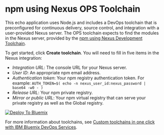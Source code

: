 # npm using Nexus OPS Toolchain

This echo application uses Node.js and includes a DevOps toolchain that is preconfigured for continuous delivery, source control, and 
integration with a user-provided Nexus server. The OPS toolchain expects to find the modules in the Nexus server, provided by 
the [npm using Nexus Development Toolchain](https://github.com/open-toolchain/dev-npm-toolchain).

To get started, click **Create toolchain**. You will need to fill in five items in the Nexus integration:
- _Integration URL_: The console URL for your Nexus server.
- _User ID_: An appropriate npm email address.
- _Authentication token_: Your npm registry authentication token. For example: `AUTH_TOKEN=$( echo -n nexus_user_id:nexus_password | base64 -w0 - )`
- _Release URL_: Your npm private registry.
- _Mirror or public URL_: Your npm virtual registry that can serve your private registry as well as the Global registry.


[![Deploy To Bluemix](https://console.ng.bluemix.net/devops/graphics/create_toolchain_button.png)](https://console.ng.bluemix.net/devops/setup/deploy/?repository=https%3A//github.com/open-toolchain/ops-npm-toolchain)

For more information about toolchains, see [Custom toolchains in one click with IBM Bluemix DevOps Services](https://developer.ibm.com/devops-services/2016/06/16/open-toolchain-with-ibm-bluemix-devops-services/).

